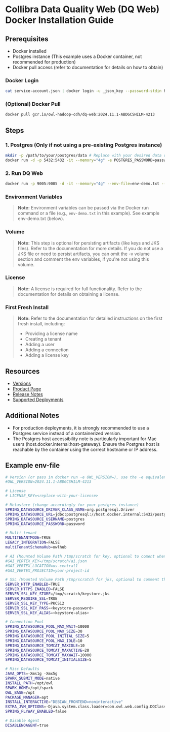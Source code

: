 # Collibra Data Quality Web (DQ Web) Docker Installation Guide

## Prerequisites

- Docker installed
- Postgres instance (This example uses a Docker container, not recommended for production)
- Docker pull access (refer to documentation for details on how to obtain)

### Docker Login

```bash
cat service-account.json | docker login -u _json_key --password-stdin https://gcr.io/owl-hadoop-cdh
```

### (Optional) Docker Pull

```bash
docker pull gcr.io/owl-hadoop-cdh/dq-web:2024.11.1-ABDGCSHILM-4213
```

## Steps

### 1. Postgres (Only if not using a pre-existing Postgres instance)

```bash
mkdir -p /path/to/your/postgres/data # Replace with your desired data directory path
docker run -d -p 5432:5432 -it --memory="4g" -e POSTGRES_PASSWORD=password -v /path/to/your/postgres/folder:/var/lib/postgresql/data postgres
```

### 2. Run DQ Web

```bash
docker run -p 9005:9005 -d -it --memory="4g" --env-file=env-demo.txt --add-host=host.docker.internal:host-gateway -v /path/to/your/mount/folder/:/tmp/scratch -e OWL_VERSION=2024.11.1-ABDGCSHILM-4213 gcr.io/owl-hadoop-cdh/dq-web:2024.11.1-ABDGCSHILM-4213
```

### Environment Variables

> **Note:** Environment variables can be passed via the Docker run command or a file (e.g., `env-demo.txt` in this example).  See example env-demo.txt (below). 

### Volume

> **Note:** This step is optional for persisting artifacts (like keys and JKS files). Refer to the documentation for more details. If you do not use a JKS file or need to persist artifacts, you can omit the -v volume section and comment the env variables, if you're not using this volume. 

### License

> **Note:** A license is required for full functionality. Refer to the documentation for details on obtaining a license.

### First Fresh Install

> **Note:** Refer to the documentation for detailed instructions on the first fresh install, including:
> - Providing a license name
> - Creating a tenant
> - Adding a user
> - Adding a connection
> - Adding a license key

## Resources

- [Versions](https://productresources.collibra.com/docs/collibra/latest/Content/DataQuality/Builds.htm)
- [Product Page](https://www.collibra.com/us/en/products/data-quality-and-observability)
- [Release Notes](https://productresources.collibra.com/docs/collibra/latest/Content/DataQuality/release-notes.htm)
- [Supported Deployments](https://productresources.collibra.com/docs/collibra/latest/Content/DataQuality/Installation/to_installation.htm)

## Additional Notes

- For production deployments, it is strongly recommended to use a Postgres service instead of a containerized version.
- The Postgres host accessibility note is particularly important for Mac users (host.docker.internal:host-gateway). Ensure the Postgres host is reachable by the container using the correct hostname or IP address.

## Example env-file
```bash
# Version (or pass in docker run -e OWL_VERSION=), use the -e equivalent in the docker run command
#OWL_VERSION=2024.11.1-ABDGCSHILM-4213

# License
# LICENSE_KEY=<replace-with-your-license>

# Metastore (change accordingly for your postgres instance)
SPRING_DATASOURCE_DRIVER_CLASS_NAME=org.postgresql.Driver
SPRING_DATASOURCE_URL=jdbc:postgresql://host.docker.internal:5432/postgres
SPRING_DATASOURCE_USERNAME=postgres
SPRING_DATASOURCE_PASSWORD=password

# Multi-tenant
MULTITENANTMODE=TRUE
LEGACY_INTEGRATION=FALSE
multiTenantSchemaHub=owlhub

# AI (Mounted Volume Path /tmp/scratch for key, optional to coment when not using AI functionality)  
#GAI_VERTEX_KEY=/tmp/scratch/ai.json
#GAI_VERTEX_LOCATION=us-central1
#GAI_VERTEX_PROJECTID=your-project-id

# SSL (Mounted Volume Path /tmp/scratch for jks, optional to comment this section when SERVER_HTTP_ENABLED=TRUE)
SERVER_HTTP_ENABLED=TRUE
SERVER_HTTPS_ENABLED=FALSE
SERVER_SSL_KEY_STORE=/tmp/scratch/keystore.jks
SERVER_REQUIRE_SSL=TRUE
SERVER_SSL_KEY_TYPE=PKCS12
SERVER_SSL_KEY_PASS=<keystore-password>
SERVER_SSL_KEY_ALIAS=<keystore-alias>

# Connection Pool
SPRING_DATASOURCE_POOL_MAX_WAIT=10000
SPRING_DATASOURCE_POOL_MAX_SIZE=30
SPRING_DATASOURCE_POOL_INITIAL_SIZE=5
SPRING_DATASOURCE_POOL_MAX_IDLE=10
SPRING_DATASOURCE_TOMCAT_MAXIDLE=10
SPRING_DATASOURCE_TOMCAT_MAXACTIVE=20
SPRING_DATASOURCE_TOMCAT_MAXWAIT=10000 
SPRING_DATASOURCE_TOMCAT_INITIALSIZE=5

# Misc Defaults
JAVA_OPTS=-Xms1g -Xmx5g
SPARK_SUBMIT_MODE=native
INSTALL_PATH=/opt/owl
SPARK_HOME=/opt/spark
OWL_BASE=/opt
PACKAGE_MANAGER=apt
INSTALL_INTERACTIVE="DEBIAN_FRONTEND=noninteractive"
EXTRA_JVM_OPTIONS=-Djava.system.class.loader=com.owl.web.config.DQClassLoader
SPRING_FLYWAY_ENABLED=false

# Disable Agent
DISABLENOAGENT=true
```
